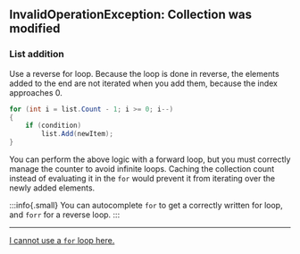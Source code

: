 ## InvalidOperationException: Collection was modified
### List addition
Use a reverse for loop. Because the loop is done in reverse, the elements added to the end are not iterated when you add them, because the index approaches 0. 
```csharp
for (int i = list.Count - 1; i >= 0; i--)
{
    if (condition)
        list.Add(newItem);
}
```

You can perform the above logic with a forward loop, but you must correctly manage the counter to avoid infinite loops. Caching the collection count instead of evaluating it in the `for` would prevent it from iterating over the newly added elements.

:::info{.small}
You can autocomplete `for` to get a correctly written for loop, and `forr` for a reverse loop.
:::

---

[I cannot use a `for` loop here.](Collection%20Addition.md)